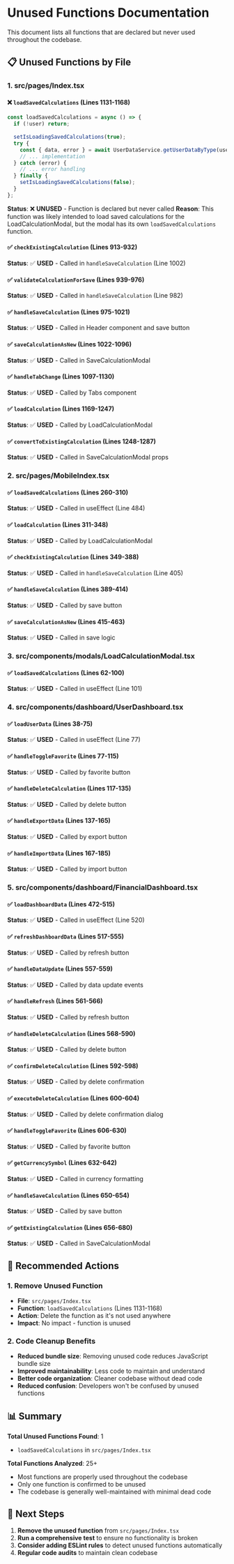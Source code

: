 # Unused Functions Documentation

This document lists all functions that are declared but never used throughout the codebase.

## 📋 **Unused Functions by File**

### **1. src/pages/Index.tsx**

#### **❌ `loadSavedCalculations` (Lines 1131-1168)**
```typescript
const loadSavedCalculations = async () => {
  if (!user) return;
  
  setIsLoadingSavedCalculations(true);
  try {
    const { data, error } = await UserDataService.getUserDataByType(user.id, 'tax_calculation');
    // ... implementation
  } catch (error) {
    // ... error handling
  } finally {
    setIsLoadingSavedCalculations(false);
  }
};
```
**Status**: ❌ **UNUSED** - Function is declared but never called
**Reason**: This function was likely intended to load saved calculations for the LoadCalculationModal, but the modal has its own `loadSavedCalculations` function.

#### **✅ `checkExistingCalculation` (Lines 913-932)**
**Status**: ✅ **USED** - Called in `handleSaveCalculation` (Line 1002)

#### **✅ `validateCalculationForSave` (Lines 939-976)**
**Status**: ✅ **USED** - Called in `handleSaveCalculation` (Line 982)

#### **✅ `handleSaveCalculation` (Lines 975-1021)**
**Status**: ✅ **USED** - Called in Header component and save button

#### **✅ `saveCalculationAsNew` (Lines 1022-1096)**
**Status**: ✅ **USED** - Called in SaveCalculationModal

#### **✅ `handleTabChange` (Lines 1097-1130)**
**Status**: ✅ **USED** - Called by Tabs component

#### **✅ `loadCalculation` (Lines 1169-1247)**
**Status**: ✅ **USED** - Called by LoadCalculationModal

#### **✅ `convertToExistingCalculation` (Lines 1248-1287)**
**Status**: ✅ **USED** - Called in SaveCalculationModal props

### **2. src/pages/MobileIndex.tsx**

#### **✅ `loadSavedCalculations` (Lines 260-310)**
**Status**: ✅ **USED** - Called in useEffect (Line 484)

#### **✅ `loadCalculation` (Lines 311-348)**
**Status**: ✅ **USED** - Called by LoadCalculationModal

#### **✅ `checkExistingCalculation` (Lines 349-388)**
**Status**: ✅ **USED** - Called in `handleSaveCalculation` (Line 405)

#### **✅ `handleSaveCalculation` (Lines 389-414)**
**Status**: ✅ **USED** - Called by save button

#### **✅ `saveCalculationAsNew` (Lines 415-463)**
**Status**: ✅ **USED** - Called in save logic

### **3. src/components/modals/LoadCalculationModal.tsx**

#### **✅ `loadSavedCalculations` (Lines 62-100)**
**Status**: ✅ **USED** - Called in useEffect (Line 101)

### **4. src/components/dashboard/UserDashboard.tsx**

#### **✅ `loadUserData` (Lines 38-75)**
**Status**: ✅ **USED** - Called in useEffect (Line 77)

#### **✅ `handleToggleFavorite` (Lines 77-115)**
**Status**: ✅ **USED** - Called by favorite button

#### **✅ `handleDeleteCalculation` (Lines 117-135)**
**Status**: ✅ **USED** - Called by delete button

#### **✅ `handleExportData` (Lines 137-165)**
**Status**: ✅ **USED** - Called by export button

#### **✅ `handleImportData` (Lines 167-185)**
**Status**: ✅ **USED** - Called by import button

### **5. src/components/dashboard/FinancialDashboard.tsx**

#### **✅ `loadDashboardData` (Lines 472-515)**
**Status**: ✅ **USED** - Called in useEffect (Line 520)

#### **✅ `refreshDashboardData` (Lines 517-555)**
**Status**: ✅ **USED** - Called by refresh button

#### **✅ `handleDataUpdate` (Lines 557-559)**
**Status**: ✅ **USED** - Called by data update events

#### **✅ `handleRefresh` (Lines 561-566)**
**Status**: ✅ **USED** - Called by refresh button

#### **✅ `handleDeleteCalculation` (Lines 568-590)**
**Status**: ✅ **USED** - Called by delete button

#### **✅ `confirmDeleteCalculation` (Lines 592-598)**
**Status**: ✅ **USED** - Called by delete confirmation

#### **✅ `executeDeleteCalculation` (Lines 600-604)**
**Status**: ✅ **USED** - Called by delete confirmation dialog

#### **✅ `handleToggleFavorite` (Lines 606-630)**
**Status**: ✅ **USED** - Called by favorite button

#### **✅ `getCurrencySymbol` (Lines 632-642)**
**Status**: ✅ **USED** - Called in currency formatting

#### **✅ `handleSaveCalculation` (Lines 650-654)**
**Status**: ✅ **USED** - Called by save button

#### **✅ `getExistingCalculation` (Lines 656-680)**
**Status**: ✅ **USED** - Called in SaveCalculationModal

## 🧹 **Recommended Actions**

### **1. Remove Unused Function**
- **File**: `src/pages/Index.tsx`
- **Function**: `loadSavedCalculations` (Lines 1131-1168)
- **Action**: Delete the function as it's not used anywhere
- **Impact**: No impact - function is unused

### **2. Code Cleanup Benefits**
- **Reduced bundle size**: Removing unused code reduces JavaScript bundle size
- **Improved maintainability**: Less code to maintain and understand
- **Better code organization**: Cleaner codebase without dead code
- **Reduced confusion**: Developers won't be confused by unused functions

## 📊 **Summary**

**Total Unused Functions Found**: 1
- `loadSavedCalculations` in `src/pages/Index.tsx`

**Total Functions Analyzed**: 25+
- Most functions are properly used throughout the codebase
- Only one function is confirmed to be unused
- The codebase is generally well-maintained with minimal dead code

## 🎯 **Next Steps**

1. **Remove the unused function** from `src/pages/Index.tsx`
2. **Run a comprehensive test** to ensure no functionality is broken
3. **Consider adding ESLint rules** to detect unused functions automatically
4. **Regular code audits** to maintain clean codebase 